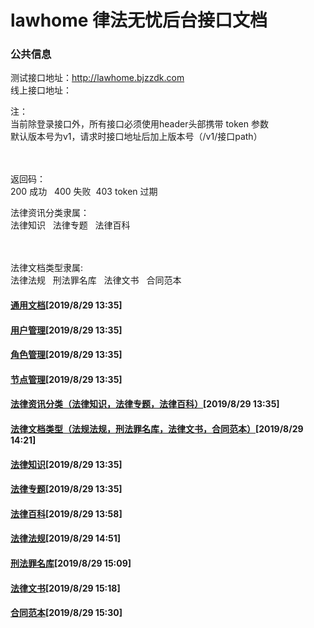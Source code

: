 # lawhome 律法无忧后台接口文档

### 公共信息
<p>测试接口地址：<a href="http://lawhome.bjzzdk.com/">http://lawhome.bjzzdk.com</a><br>
线上接口地址：</p>
<p>注：<br>
当前除登录接口外，所有接口必须使用header头部携带&nbsp;token&nbsp;参数<br>
默认版本号为v1，请求时接口地址后加上版本号（/v1/接口path）</p>
<p><br data-tomark-pass=""><br>
返回码：<br>
200 成功&nbsp; &nbsp;400 失败&nbsp; 403 token 过期</p>
<p>法律资讯分类隶属：<br>
法律知识&nbsp; &nbsp;法律专题&nbsp; &nbsp;法律百科</p>
<p><br data-tomark-pass=""><br>
法律文档类型隶属:<br>
法律法规&nbsp; &nbsp;刑法罪名库&nbsp; &nbsp;法律文书&nbsp; &nbsp;合同范本</p>

#### [通用文档](https://github.com/devilkun/lawhome/blob/master/common.md)[2019/8/29 13:35]

#### [用户管理](https://github.com/devilkun/lawhome/blob/master/user.md)[2019/8/29 13:35]

#### [角色管理](https://github.com/devilkun/lawhome/blob/master/role.md)[2019/8/29 13:35]

#### [节点管理](https://github.com/devilkun/lawhome/blob/master/node.md)[2019/8/29 13:35]

#### [法律资讯分类（法律知识，法律专题，法律百科）](https://github.com/devilkun/lawhome/blob/master/category.md)[2019/8/29 13:35]

#### [法律文档类型（法规法规，刑法罪名库，法律文书，合同范本）](https://github.com/devilkun/lawhome/blob/master/type.md)[2019/8/29 14:21]

#### [法律知识](https://github.com/devilkun/lawhome/blob/master/knowledge.md)[2019/8/29 13:35]

#### [法律专题](https://github.com/devilkun/lawhome/blob/master/subject.md)[2019/8/29 13:35]

#### [法律百科](https://github.com/devilkun/lawhome/blob/master/encyclopedia.md)[2019/8/29 13:58]

#### [法律法规](https://github.com/devilkun/lawhome/blob/master/regulation.md)[2019/8/29 14:51]

#### [刑法罪名库](https://github.com/devilkun/lawhome/blob/master/crime.md)[2019/8/29 15:09]

#### [法律文书](https://github.com/devilkun/lawhome/blob/master/instrument.md)[2019/8/29 15:18]

#### [合同范本](https://github.com/devilkun/lawhome/blob/master/contract.md)[2019/8/29 15:30]
